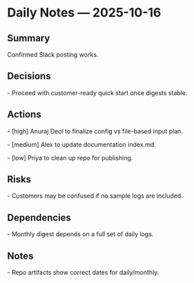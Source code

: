 ﻿# Daily Notes — 2025-10-16



## Summary

Confirmed Slack posting works.



## Decisions

\- Proceed with customer-ready quick start once digests stable.



## Actions

\- [high] Anuraj Deol to finalize config vs file-based input plan.

\- [medium] Alex to update documentation index.md.

\- [low] Priya to clean up repo for publishing.



## Risks

\- Customers may be confused if no sample logs are included.



## Dependencies

\- Monthly digest depends on a full set of daily logs.



## Notes

\- Repo artifacts show correct dates for daily/monthly.
